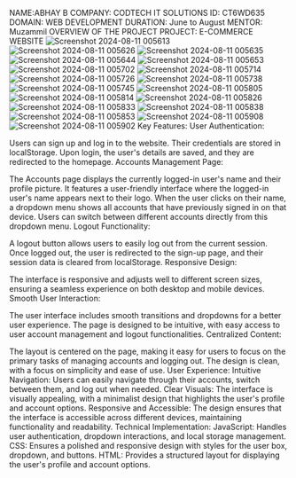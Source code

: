 NAME:ABHAY B
COMPANY: CODTECH IT SOLUTIONS
ID: CT6WD635
DOMAIN: WEB DEVELOPMENT
DURATION: June to August
MENTOR: Muzammil 
OVERVIEW OF THE PROJECT
PROJECT: E-COMMERCE WEBSITE
![Screenshot 2024-08-11 005613](https://github.com/user-attachments/assets/dd56fe16-c046-456f-9bdd-cbe0c3df8d53)
![Screenshot 2024-08-11 005626](https://github.com/user-attachments/assets/5b97a5ae-36a8-47c2-ab71-1f0adfc6e5dc)
![Screenshot 2024-08-11 005635](https://github.com/user-attachments/assets/97b94e23-49b7-4115-8d33-2a1b8c730483)
![Screenshot 2024-08-11 005644](https://github.com/user-attachments/assets/1cabd3f3-61d9-48eb-afef-e61cc3679794)
![Screenshot 2024-08-11 005653](https://github.com/user-attachments/assets/99dfed1f-1e83-4d5f-9848-ea45317985bd)
![Screenshot 2024-08-11 005702](https://github.com/user-attachments/assets/23b8d938-e091-4abc-a671-7cffaa3f9213)
![Screenshot 2024-08-11 005714](https://github.com/user-attachments/assets/41d6a730-ac33-40d3-a44b-8a766d86be6b)
![Screenshot 2024-08-11 005726](https://github.com/user-attachments/assets/392a44c7-5870-4efe-ad7f-f2f3760a188b)
![Screenshot 2024-08-11 005738](https://github.com/user-attachments/assets/36a5329b-cef3-4dbc-8e92-98c88f7e1f1e)
![Screenshot 2024-08-11 005745](https://github.com/user-attachments/assets/43b02280-935c-4457-8cea-90898dcf7975)
![Screenshot 2024-08-11 005805](https://github.com/user-attachments/assets/1eac66ff-9502-4060-a6b5-c47bba447479)
![Screenshot 2024-08-11 005814](https://github.com/user-attachments/assets/7c0d1282-6b15-4d3b-bd94-b702917e31bf)
![Screenshot 2024-08-11 005826](https://github.com/user-attachments/assets/87784853-17b6-4947-a24b-83c9c55bc4e8)
![Screenshot 2024-08-11 005833](https://github.com/user-attachments/assets/3bc8e7a0-78a1-4bdd-a2f5-1b51368756ad)
![Screenshot 2024-08-11 005838](https://github.com/user-attachments/assets/2f0a005c-8c01-4bf5-b4f8-5a594e8ca888)
![Screenshot 2024-08-11 005853](https://github.com/user-attachments/assets/484e965a-11c9-43e4-8a96-055b87f1d7c0)
![Screenshot 2024-08-11 005908](https://github.com/user-attachments/assets/2eedb603-4458-4316-ad21-00090364de20)
![Screenshot 2024-08-11 005902](https://github.com/user-attachments/assets/143add09-9d4a-4a29-bc4a-0338e971380d)
Key Features:
User Authentication:

Users can sign up and log in to the website. Their credentials are stored in localStorage.
Upon login, the user's details are saved, and they are redirected to the homepage.
Accounts Management Page:

The Accounts page displays the currently logged-in user's name and their profile picture.
It features a user-friendly interface where the logged-in user's name appears next to their logo.
When the user clicks on their name, a dropdown menu shows all accounts that have previously signed in on that device.
Users can switch between different accounts directly from this dropdown menu.
Logout Functionality:

A logout button allows users to easily log out from the current session.
Once logged out, the user is redirected to the sign-up page, and their session data is cleared from localStorage.
Responsive Design:

The interface is responsive and adjusts well to different screen sizes, ensuring a seamless experience on both desktop and mobile devices.
Smooth User Interaction:

The user interface includes smooth transitions and dropdowns for a better user experience.
The page is designed to be intuitive, with easy access to user account management and logout functionalities.
Centralized Content:

The layout is centered on the page, making it easy for users to focus on the primary tasks of managing accounts and logging out.
The design is clean, with a focus on simplicity and ease of use.
User Experience:
Intuitive Navigation: Users can easily navigate through their accounts, switch between them, and log out when needed.
Clear Visuals: The interface is visually appealing, with a minimalist design that highlights the user's profile and account options.
Responsive and Accessible: The design ensures that the interface is accessible across different devices, maintaining functionality and readability.
Technical Implementation:
JavaScript: Handles user authentication, dropdown interactions, and local storage management.
CSS: Ensures a polished and responsive design with styles for the user box, dropdown, and buttons.
HTML: Provides a structured layout for displaying the user's profile and account options.

